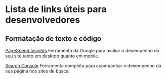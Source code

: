 # Lista de links úteis para desenvolvedores

## Formatação de texto e código

[PageSpeed Insights](https://pagespeed.web.dev/)
Ferramenta da Google para avaliar o desempenho do seu site tanto em desktop quanto em mobile.

[Search Console](https://search.google.com/search-console/about)
Ferramenta completa para acompanhar o desempenho da sua página nos sites de busca.

